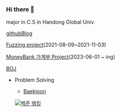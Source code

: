 ### Hi there 👋
major in C.S in Handong Global Univ.

[githubBlog](https://github.com/Hwangwoosam/Hwangwoosam.github.io)

[Fuzzing project](https://github.com/Hwangwoosam/fuzzing)(2021-08-09~2021-11-03)


[MoneyBank 가계부 Project](https://github.com/Hwangwoosam/MoneyBank)(2023-06-01 ~ ing)

[BOJ](https://github.com/Hwangwoosam/BOJ)
- Problem Solving    
  - [Baekjoon](https://www.acmicpc.net/user/sam1783)       
       
  [![백준 랭킹](http://mazassumnida.wtf/api/v2/generate_badge?boj=sam1783)](https://www.acmicpc.net/user/sam1783)   
<!--
**Hwangwoosam/Hwangwoosam** is a ✨ _special_ ✨ repository because its `README.md` (this file) appears on your GitHub profile.

Here are some ideas to get you started:

- 🔭 I’m currently working on ...
- 🌱 I’m currently learning ...
- 👯 I’m looking to collaborate on ...
- 🤔 I’m looking for help with ...
- 💬 Ask me about ...
- 📫 How to reach me: ...
- 😄 Pronouns: ...
- ⚡ Fun fact: ...
-->
